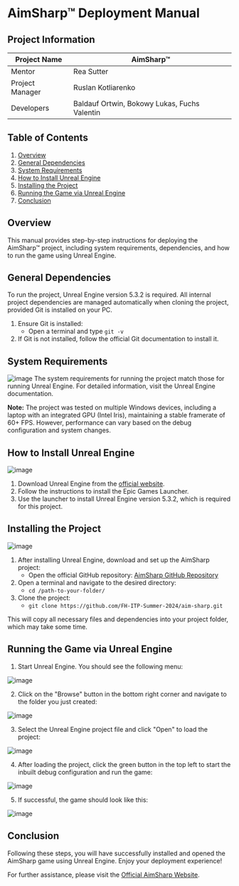 # AimSharp™ Deployment Manual

## Project Information

| Project Name     | AimSharp™          |
|------------------|--------------------|
| Mentor           | Rea Sutter         |
| Project Manager  | Ruslan Kotliarenko |
| Developers       | Baldauf Ortwin, Bokowy Lukas, Fuchs Valentin |

## Table of Contents
1. [Overview](#overview)
2. [General Dependencies](#general-dependencies)
3. [System Requirements](#system-requirements)
4. [How to Install Unreal Engine](#how-to-install-unreal-engine)
5. [Installing the Project](#installing-the-project)
6. [Running the Game via Unreal Engine](#running-the-game-via-unreal-engine)
7. [Conclusion](#conclusion)

## Overview
This manual provides step-by-step instructions for deploying the AimSharp™ project, including system requirements, dependencies, and how to run the game using Unreal Engine. 

## General Dependencies
To run the project, Unreal Engine version 5.3.2 is required. All internal project dependencies are managed automatically when cloning the project, provided Git is installed on your PC.

1. Ensure Git is installed:
    - Open a terminal and type `git -v`
2. If Git is not installed, follow the official Git documentation to install it.

## System Requirements
![image](https://github.com/FH-ITP-Summer-2024/aim-sharp/assets/94218081/40b2eea9-cab9-4173-ac46-74c3ad0a1acc)
The system requirements for running the project match those for running Unreal Engine. For detailed information, visit the Unreal Engine documentation.

**Note:** The project was tested on multiple Windows devices, including a laptop with an integrated GPU (Intel Iris), maintaining a stable framerate of 60+ FPS. However, performance can vary based on the debug configuration and system changes.

## How to Install Unreal Engine
![image](https://github.com/FH-ITP-Summer-2024/aim-sharp/assets/94218081/29fdddcc-8241-4a4b-a9aa-aadcecc5fcae)
1. Download Unreal Engine from the [official website](https://www.unrealengine.com).
2. Follow the instructions to install the Epic Games Launcher.
3. Use the launcher to install Unreal Engine version 5.3.2, which is required for this project.

## Installing the Project
![image](https://github.com/FH-ITP-Summer-2024/aim-sharp/assets/94218081/770e50d8-cb08-4e7f-b968-828b0d3638a9)
1. After installing Unreal Engine, download and set up the AimSharp project:
    - Open the official GitHub repository: [AimSharp GitHub Repository](https://github.com/FH-ITP-Summer-2024/aim-sharp.git)
2. Open a terminal and navigate to the desired directory:
    - `cd /path-to-your-folder/`
3. Clone the project:
    - `git clone https://github.com/FH-ITP-Summer-2024/aim-sharp.git`

This will copy all necessary files and dependencies into your project folder, which may take some time.

## Running the Game via Unreal Engine
1. Start Unreal Engine. You should see the following menu:

![image](https://github.com/FH-ITP-Summer-2024/aim-sharp/assets/94218081/ebb2c6a8-5374-4a99-8b16-c9bfc41581ea)

2. Click on the "Browse" button in the bottom right corner and navigate to the folder you just created:

![image](https://github.com/FH-ITP-Summer-2024/aim-sharp/assets/94218081/3dbde9fb-429f-4cf6-8188-63e8a330f66f)

3. Select the Unreal Engine project file and click "Open" to load the project:

![image](https://github.com/FH-ITP-Summer-2024/aim-sharp/assets/94218081/18127f9f-685c-4aa1-a908-6ca8a86c3486)

4. After loading the project, click the green button in the top left to start the inbuilt debug configuration and run the game:

![image](https://github.com/FH-ITP-Summer-2024/aim-sharp/assets/94218081/1f08ac62-b55a-4ebe-b871-78a5a87c9bf4)

5. If successful, the game should look like this:

![image](https://github.com/FH-ITP-Summer-2024/aim-sharp/assets/94218081/b2774682-9ef7-4f69-91d1-9c4ea176d737)


## Conclusion
Following these steps, you will have successfully installed and opened the AimSharp game using Unreal Engine. Enjoy your deployment experience!

For further assistance, please visit the [Official AimSharp Website](https://aim-sharp-web.vercel.app/).
